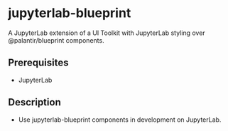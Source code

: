 # jupyterlab-blueprint

A JupyterLab extension of a UI Toolkit with JupyterLab styling over @palantir/blueprint components.

## Prerequisites

- JupyterLab

## Description

- Use jupyterlab-blueprint components in development on JupyterLab.
